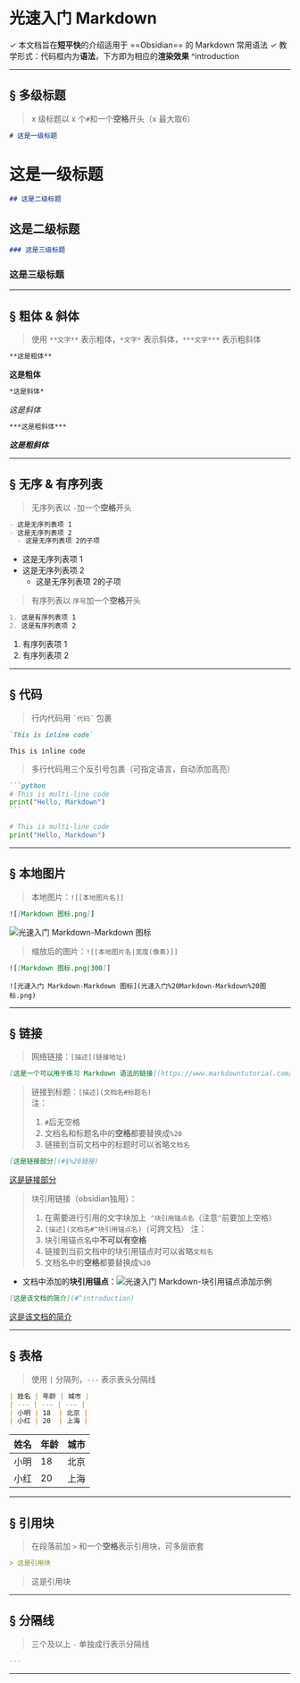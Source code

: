 # 光速入门 Markdown

✓ 本文档旨在**短平快**的介绍适用于 ==Obsidian== 的 Markdown 常用语法
✓ 教学形式：代码框内为**语法**，下方即为相应的**渲染效果** ^introduction

---

## § 多级标题 

> x 级标题以 x 个`#`和一个**空格**开头（x 最大取6） 

```markdown
# 这是一级标题
```
# 这是一级标题  

```markdown
## 这是二级标题
```
## 这是二级标题  

```markdown
### 这是三级标题
```
### 这是三级标题  

---

## § 粗体 & 斜体  

> 使用 `**文字**` 表示粗体，`*文字*` 表示斜体，`***文字***` 表示粗斜体  

```markdown
**这是粗体**
```
**这是粗体**  

```markdown
*这是斜体*
```
*这是斜体*  

```markdown
***这是粗斜体***
```
***这是粗斜体***  

---

## § 无序 & 有序列表  

> 无序列表以 `-`加一个**空格**开头 

```markdown
- 这是无序列表项 1
- 这是无序列表项 2
  - 这是无序列表项 2的子项
```
- 这是无序列表项 1
- 这是无序列表项 2
  - 这是无序列表项 2的子项

> 有序列表以 `序号`加一个**空格**开头

```markdown
1. 这是有序列表项 1
2. 这是有序列表项 2
```
1. 有序列表项 1  
2. 有序列表项 2  

---

## § 代码  

> 行内代码用 `` `代码` `` 包裹  

```markdown
`This is inline code`
```
`This is inline code`  

> 多行代码用三个反引号包裹（可指定语言，自动添加高亮）  

````markdown
```python
# This is multi-line code
print("Hello, Markdown")
```
````

```python
# This is multi-line code
print("Hello, Markdown")
```

---

## § 本地图片  
 
> 本地图片：`![[本地图片名]]`  

```markdown
![[Markdown 图标.png]]
```
![光速入门 Markdown-Markdown 图标](光速入门%20Markdown-Markdown%20图标.png)

> 缩放后的图片：`![[本地图片名|宽度(像素)]]`  

```markdown
![[Markdown 图标.png|300]]
```
	![光速入门 Markdown-Markdown 图标](光速入门%20Markdown-Markdown%20图标.png)
---

## § 链接  
 
> 网络链接：`[描述](链接地址)`  

```markdown
[这是一个可以用于练习 Markdown 语法的链接](https://www.markdowntutorial.com/zh-cn)
```

> 链接到标题：`[描述](文档名#标题名)`  
> 注：
> 1. `#`后无空格
> 2. 文档名和标题名中的**空格**都要替换成`%20`
> 3. 链接到当前文档中的标题时可以省略`文档名`

```markdown
[这是链接部分](#§%20链接)
```
[这是链接部分](#§%20链接)

> 块引用链接（obsidian独用）：
> 	1. 在需要进行引用的文字块加上` ^块引用锚点名`（注意`^`前要加上空格）
> 	2. `[描述](文档名#^块引用锚点名)`（可跨文档）
> 注：
> 1. 块引用锚点名中**不可以有空格**
> 2. 链接到当前文档中的块引用锚点时可以省略`文档名`
> 3. 文档名中的**空格**都要替换成`%20`

- 文档中添加的**块引用锚点**：![光速入门 Markdown-块引用锚点添加示例](光速入门%20Markdown-块引用锚点添加示例.png)
```markdown
[这是该文档的简介](#^introduction)
```
[这是该文档的简介](#^introduction)

---

## § 表格  

> 使用 `|` 分隔列，`---` 表示表头分隔线  

```markdown
| 姓名 | 年龄 | 城市 |
| --- | --- | --- |
| 小明 | 18  | 北京 |
| 小红 | 20  | 上海 |
```

| 姓名  | 年龄  | 城市  |
| --- | --- | --- |
| 小明  | 18  | 北京  |
| 小红  | 20  | 上海  |

---

## § 引用块  

> 在段落前加 `>` 和一个**空格**表示引用块，可多层嵌套  

```markdown
> 这是引用块
```
> 这是引用块  

---

## § 分隔线  

> 三个及以上 `-` 单独成行表示分隔线  

```markdown
---
```
---
